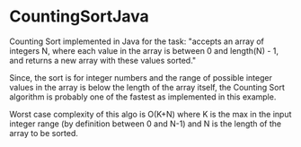 CountingSortJava
================

Counting Sort implemented in Java for the task: "accepts an array of integers N, where each value in the array 
is between 0 and length(N) - 1, and returns a new array with these values sorted."

Since, the sort is for integer numbers and the range of possible integer values in the array is below the length
of the array itself, the Counting Sort algorithm is probably one of the fastest as implemented in this example.

Worst case complexity of this algo is O(K+N) where K is the max in the input integer range (by definition between 0 and N-1) and N is the length of the array to be sorted. 

